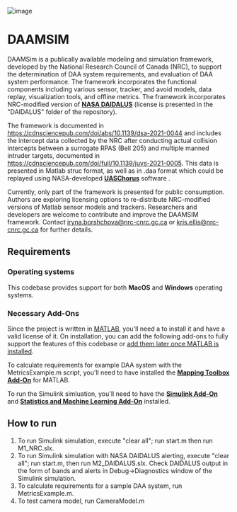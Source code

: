 ![image](https://user-images.githubusercontent.com/58992009/164030483-1e7d1cec-f807-4b95-b92f-a1a5ae8da1b0.png)

# DAAMSIM

DAAMSim is a publically available modeling and simulation framework, developed by the National Research Council of Canada (NRC), to support the determination of DAA system requirements, and evaluation of DAA system performance. The framework incorporates the functional components including various sensor, tracker, and avoid models, data replay, visualization tools, and offline metrics. The framework incorporates NRC-modified version of **[NASA DAIDALUS]( https://github.com/nasa/daidalus)** (license is presented in the "DAIDALUS" folder of the repository).  

The framework is documented in https://cdnsciencepub.com/doi/abs/10.1139/dsa-2021-0044 and includes the intercept data collected by the NRC after conducting actual collision intercepts between a surrogate RPAS (Bell 205) and multiple manned intruder targets, documented in https://cdnsciencepub.com/doi/full/10.1139/juvs-2021-0005. This data is presented in Matlab struc format, as well as in .daa format which could be replayed using NASA-developed **[UASChorus](https://nasa.github.io/daidalus/)** software .

Currently, only part of the framework is presented for public consumption. Authors are exploring licensing options to re-distribute NRC-modified versions of Matlab sensor models and trackers. Researchers and developers are welcome to contribute and improve the DAAMSIM framework. Contact iryna.borshchova@nrc-cnrc.gc.ca or kris.ellis@nrc-cnrc.gc.ca for further details.

## Requirements

### Operating systems
This codebase provides support for both **MacOS** and **Windows** operating systems.

### Necessary Add-Ons
Since the project is written in [MATLAB](https://www.mathworks.com/products/matlab.html), you'll need a to install it and have a valid license of it. On installation, you can add the following add-ons to fully support the features of this codebase or [add them later once MATLAB is installed](https://www.mathworks.com/help/matlab/matlab_env/get-add-ons.html).

To calculate requirements for example DAA system with the MetricsExample.m script, you'll need to have installed the **[Mapping Toolbox Add-On](https://www.mathworks.com/products/mapping.html)** for MATLAB.

To run the Simulink simluation, you'll need to have the **[Simulink Add-On](https://www.mathworks.com/products/simulink.html)** and **[Statistics and Machine Learning Add-On](https://www.mathworks.com/products/statistics.html)** installed. 

## How to run

1. To run Simulink simulation, execute "clear all"; run start.m then run M1_NRC.slx.
2. To run Simulink simulation with NASA DAIDALUS alerting, execute "clear all"; run start.m, then run M2_DAIDALUS.slx. Check DAIDALUS output in the form of bands and alerts in Debug->Diagnostics window of the Simulink simulation.
3. To calculate requirements for a sample DAA system, run MetricsExample.m.
4. To test camera model, run CameraModel.m


